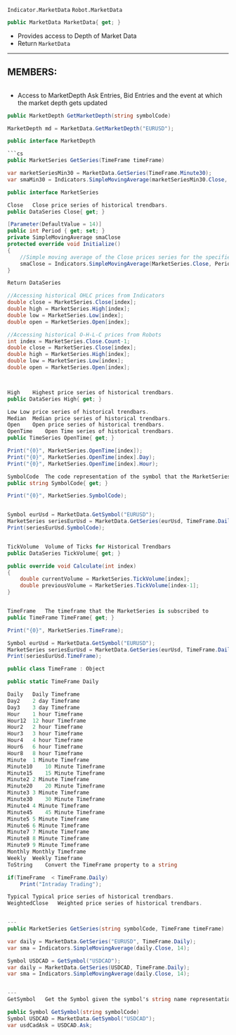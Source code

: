 ```Indicator.MarketData```
```Robot.MarketData```
```cs 
public MarketData MarketData{ get; }
```
* Provides access to Depth of Market Data
* Return ```MarketData```
---
MEMBERS:
---
```cs

```
* Access to MarketDepth Ask Entries, Bid Entries and the event at which the market depth gets updated
```cs
public MarketDepth GetMarketDepth(string symbolCode)

MarketDepth md = MarketData.GetMarketDepth("EURUSD");

public interface MarketDepth

```cs
public MarketSeries GetSeries(TimeFrame timeFrame)

var marketSeriesMin30 = MarketData.GetSeries(TimeFrame.Minute30);
var smaMin30 = Indicators.SimpleMovingAverage(marketSeriesMin30.Close, 14);

public interface MarketSeries

Close	Close price series of historical trendbars.
public DataSeries Close{ get; }

[Parameter(DefaultValue = 14)]
public int Period { get; set; }
private SimpleMovingAverage smaClose
protected override void Initialize()
{
    //Simple moving average of the Close prices series for the specified period
    smaClose = Indicators.SimpleMovingAverage(MarketSeries.Close, Period);
}

Return DataSeries

//Accessing historical OHLC prices from Indicators 
double close = MarketSeries.Close[index];
double high = MarketSeries.High[index];
double low = MarketSeries.Low[index];
double open = MarketSeries.Open[index];

//Accessing historical O-H-L-C prices from Robots
int index = MarketSeries.Close.Count-1;
double close = MarketSeries.Close[index];
double high = MarketSeries.High[index];
double low = MarketSeries.Low[index];
double open = MarketSeries.Open[index];



High	Highest price series of historical trendbars.
public DataSeries High{ get; }

Low	Low price series of historical trendbars.
Median	Median price series of historical trendbars.
Open	Open price series of historical trendbars.
OpenTime	Open Time series of historical trendbars.
public TimeSeries OpenTime{ get; }

Print("{0}", MarketSeries.OpenTime[index]);     
Print("{0}", MarketSeries.OpenTime[index].Day); 
Print("{0}", MarketSeries.OpenTime[index].Hour);

SymbolCode	The code representation of the symbol that the MarketSeries is subscribed to
public string SymbolCode{ get; }

Print("{0}", MarketSeries.SymbolCode); 


Symbol eurUsd = MarketData.GetSymbol("EURUSD");
MarketSeries seriesEurUsd = MarketData.GetSeries(eurUsd, TimeFrame.Daily);
Print(seriesEurUsd.SymbolCode);


TickVolume	Volume of Ticks for Historical Trendbars
public DataSeries TickVolume{ get; }

public override void Calculate(int index)
{
    double currentVolume = MarketSeries.TickVolume[index];
    double previousVolume = MarketSeries.TickVolume[index-1];
}


TimeFrame	The timeframe that the MarketSeries is subscribed to
public TimeFrame TimeFrame{ get; }

Print("{0}", MarketSeries.TimeFrame);  

Symbol eurUsd = MarketData.GetSymbol("EURUSD");
MarketSeries seriesEurUsd = MarketData.GetSeries(eurUsd, TimeFrame.Daily);
Print(seriesEurUsd.TimeFrame);

public class TimeFrame : Object

public static TimeFrame Daily

Daily	Daily Timeframe
Day2	2 day Timeframe
Day3	3 day Timeframe
Hour	1 hour Timeframe
Hour12	12 hour Timeframe
Hour2	2 hour Timeframe
Hour3	3 hour Timeframe
Hour4	4 hour Timeframe
Hour6	6 hour Timeframe
Hour8	8 hour Timeframe
Minute	1 Minute Timeframe
Minute10	10 Minute Timeframe
Minute15	15 Minute Timeframe
Minute2	2 Minute Timeframe
Minute20	20 Minute Timeframe
Minute3	3 Minute Timeframe
Minute30	30 Minute Timeframe
Minute4	4 Minute Timeframe
Minute45	45 Minute Timeframe
Minute5	5 Minute Timeframe
Minute6	6 Minute Timeframe
Minute7	7 Minute Timeframe
Minute8	8 Minute Timeframe
Minute9	9 Minute Timeframe
Monthly	Monthly Timeframe
Weekly	Weekly Timeframe
ToString	Convert the TimeFrame property to a string

if(TimeFrame  < TimeFrame.Daily)
    Print("Intraday Trading");

Typical	Typical price series of historical trendbars.
WeightedClose	Weighted price series of historical trendbars.


---
public MarketSeries GetSeries(string symbolCode, TimeFrame timeFrame)

var daily = MarketData.GetSeries("EURUSD", TimeFrame.Daily);
var sma = Indicators.SimpleMovingAverage(daily.Close, 14);

Symbol USDCAD = GetSymbol("USDCAD");
var daily = MarketData.GetSeries(USDCAD, TimeFrame.Daily);
var sma = Indicators.SimpleMovingAverage(daily.Close, 14);


---
GetSymbol	Get the Symbol given the symbol's string name representation

public Symbol GetSymbol(string symbolCode)
Symbol USDCAD = MarketData.GetSymbol("USDCAD");
var usdCadAsk = USDCAD.Ask;

